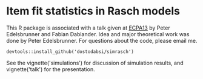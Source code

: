 # Item fit statistics in Rasch models
This R package is associated with a talk given at [ECPA13](http://www.ecpa13.com/) by Peter Edelsbrunner and Fabian Dablander. Idea and major theoretical work was done by Peter Edelsbrunner. For questions about the code, please email me.

```{r}
devtools::install_github('dostodabsi/simrasch')
```

See the vignette('simulations') for discussion of simulation results, and vignette('talk') for the presentation.
